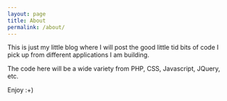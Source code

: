 ```yaml
---
layout: page
title: About
permalink: /about/
---
```


This is just my little blog where I will post the good little tid bits of code I pick up from
different applications I am building.

The code here will be a wide variety from PHP, CSS, Javascript, JQuery, etc.

Enjoy :+)
